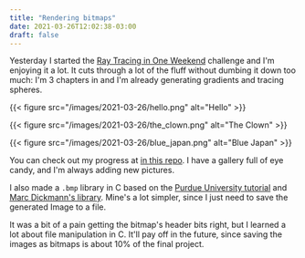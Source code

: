 ```yaml
---
title: "Rendering bitmaps"
date: 2021-03-26T12:02:38-03:00
draft: false
---
```


Yesterday I started the
[Ray Tracing in One Weekend](https://raytracing.github.io/books/RayTracingInOneWeekend.html)
challenge and I'm enjoying it a lot.
It cuts through a lot of the fluff without dumbing it down too much:
I'm 3 chapters in and I'm already generating gradients and tracing spheres.

{{< figure src="/images/2021-03-26/hello.png" alt="Hello" >}}

{{< figure src="/images/2021-03-26/the_clown.png" alt="The Clown" >}}

{{< figure src="/images/2021-03-26/blue_japan.png" alt="Blue Japan" >}}

You can check out my progress at
[in this repo](https://github.com/librity/weekendrt).
I have a gallery full of eye candy, and I'm always adding new pictures.

I also made a `.bmp` library in C based on the
[Purdue University tutorial](https://engineering.purdue.edu/ece264/17au/hw/HW15)
and
[Marc Dickmann's library](https://github.com/marc-q/libbmp).
Mine's a lot simpler, since I just need to save the generated Image to a file.

It was a bit of a pain getting the bitmap's header bits right,
but I learned a lot about file manipulation in C.
It'll pay off in the future, since saving the images as bitmaps
is about 10% of the final project.
